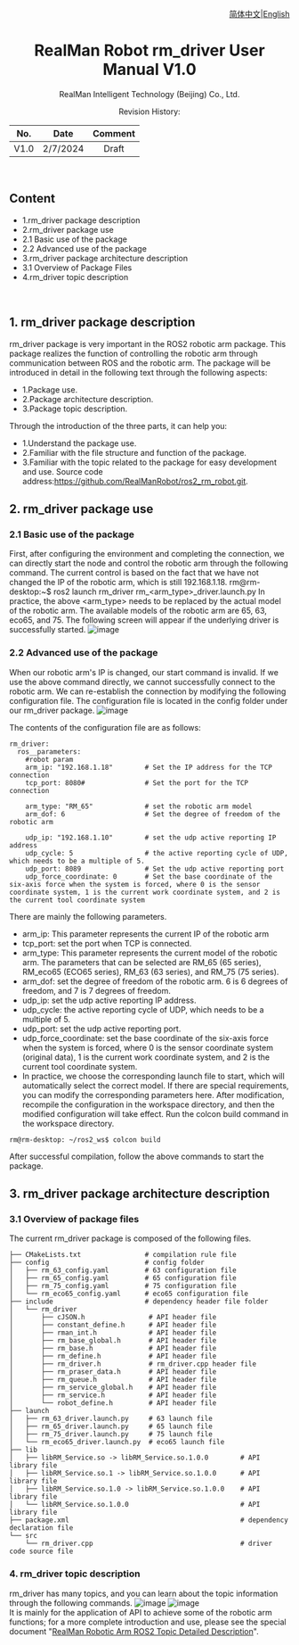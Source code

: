 <div align="right">

[简体中文](https://github.com/RealManRobot/ros2_rm_robot/blob/humble1.0.1/rm_driver/README_CN.md)|[English](https://github.com/RealManRobot/ros2_rm_robot/blob/humble1.0.1/rm_driver/README.md)
 
</div>

<div align="center">

# RealMan Robot rm_driver User Manual V1.0

RealMan Intelligent Technology (Beijing) Co., Ltd. 

Revision History:

|No.	  | Date   |	Comment |
| :---: | :----: | :---:   |
|V1.0	  | 2/7/2024 | Draft |

</div>

 

## Content
* 1.rm_driver package description
* 2.rm_driver package use
* 2.1 Basic use of the package
* 2.2 Advanced use of the package
* 3.rm_driver package architecture description
* 3.1 Overview of Package Files
* 4.rm_driver topic description



 
## 1. rm_driver package description
rm_driver package is very important in the ROS2 robotic arm package. This package realizes the function of controlling the robotic arm through communication between ROS and the robotic arm. The package will be introduced in detail in the following text through the following aspects:
* 1.Package use.
* 2.Package architecture description.
* 3.Package topic description.

Through the introduction of the three parts, it can help you:
* 1.Understand the package use.
* 2.Familiar with the file structure and function of the package.
* 3.Familiar with the topic related to the package for easy development and use.
Source code address:https://github.com/RealManRobot/ros2_rm_robot.git.
## 2. rm_driver package use
### 2.1 Basic use of the package
First, after configuring the environment and completing the connection, we can directly start the node and control the robotic arm through the following command.
The current control is based on the fact that we have not changed the IP of the robotic arm, which is still 192.168.1.18.
rm@rm-desktop:~$ ros2 launch rm_driver rm_<arm_type>_driver.launch.py
In practice, the above <arm_type> needs to be replaced by the actual model of the robotic arm. The available models of the robotic arm are 65, 63, eco65, and 75.
The following screen will appear if the underlying driver is successfully started.
![image](doc/rm_driver1.png)  
### 2.2 Advanced use of the package
When our robotic arm's IP is changed, our start command is invalid. If we use the above command directly, we cannot successfully connect to the robotic arm. We can re-establish the connection by modifying the following configuration file.
The configuration file is located in the config folder under our rm_driver package.
![image](doc/rm_driver4.png)  

The contents of the configuration file are as follows:

```
rm_driver: 
  ros__parameters:
    #robot param
    arm_ip: "192.168.1.18"        # Set the IP address for the TCP connection
    tcp_port: 8080#               # Set the port for the TCP connection
    
    arm_type: "RM_65"             # set the robotic arm model       
    arm_dof: 6                    # Set the degree of freedom of the robotic arm

    udp_ip: "192.168.1.10"        # set the udp active reporting IP address
    udp_cycle: 5                  # the active reporting cycle of UDP, which needs to be a multiple of 5.  
    udp_port: 8089                # Set the udp active reporting port   
    udp_force_coordinate: 0       # Set the base coordinate of the six-axis force when the system is forced, where 0 is the sensor coordinate system, 1 is the current work coordinate system, and 2 is the current tool coordinate system
```

There are mainly the following parameters.
* arm_ip: This parameter represents the current IP of the robotic arm
* tcp_port: set the port when TCP is connected.
* arm_type: This parameter represents the current model of the robotic arm. The parameters that can be selected are RM_65 (65 series), RM_eco65 (ECO65 series), RM_63 (63 series), and RM_75 (75 series).
* arm_dof: set the degree of freedom of the robotic arm. 6 is 6 degrees of freedom, and 7 is 7 degrees of freedom.
* udp_ip: set the udp active reporting IP address.
* udp_cycle: the active reporting cycle of UDP, which needs to be a multiple of 5.
* udp_port: set the udp active reporting port.
* udp_force_coordinate: set the base coordinate of the six-axis force when the system is forced, where 0 is the sensor coordinate system (original data), 1 is the current work coordinate system, and 2 is the current tool coordinate system.
* In practice, we choose the corresponding launch file to start, which will automatically select the correct model. If there are special requirements, you can modify the corresponding parameters here. After modification, recompile the configuration in the workspace directory, and then the modified configuration will take effect.
Run the colcon build command in the workspace directory.

```
rm@rm-desktop: ~/ros2_ws$ colcon build
```

After successful compilation, follow the above commands to start the package.
## 3. rm_driver package architecture description
### 3.1 Overview of package files
The current rm_driver package is composed of the following files.

```
├── CMakeLists.txt                # compilation rule file
├── config                        # config folder
│   ├── rm_63_config.yaml         # 63 configuration file
│   ├── rm_65_config.yaml         # 65 configuration file
│   ├── rm_75_config.yaml         # 75 configuration file
│   └── rm_eco65_config.yaml      # eco65 configuration file
├── include                       # dependency header file folder
│   └── rm_driver
│       ├── cJSON.h                # API header file
│       ├── constant_define.h      # API header file
│       ├── rman_int.h             # API header file
│       ├── rm_base_global.h       # API header file
│       ├── rm_base.h              # API header file
│       ├── rm_define.h            # API header file
│       ├── rm_driver.h            # rm_driver.cpp header file
│       ├── rm_praser_data.h       # API header file
│       ├── rm_queue.h             # API header file
│       ├── rm_service_global.h    # API header file
│       ├── rm_service.h           # API header file
│       └── robot_define.h         # API header file
├── launch
│   ├── rm_63_driver.launch.py     # 63 launch file
│   ├── rm_65_driver.launch.py     # 65 launch file
│   ├── rm_75_driver.launch.py     # 75 launch file
│   └── rm_eco65_driver.launch.py  # eco65 launch file
├── lib
│   ├── libRM_Service.so -> libRM_Service.so.1.0.0        # API library file
│   ├── libRM_Service.so.1 -> libRM_Service.so.1.0.0      # API library file
│   ├── libRM_Service.so.1.0 -> libRM_Service.so.1.0.0    # API library file
│   └── libRM_Service.so.1.0.0                            # API library file
├── package.xml                                           # dependency declaration file
└── src
    └── rm_driver.cpp                                     # driver code source file
```

### 4. rm_driver topic description
rm_driver has many topics, and you can learn about the topic information through the following commands.
![image](doc/rm_driver2.png)
![image](doc/rm_driver3.png)  
It is mainly for the application of API to achieve some of the robotic arm functions; for a more complete introduction and use, please see the special document "[RealMan Robotic Arm ROS2 Topic Detailed Description](https://github.com/RealManRobot/ros2_rm_robot/blob/humble1.0.1/rm_driver/doc/RealMan%20Robotic%20Arm%20rm_driver%20Topic%20Detailed%20Description%20(ROS2).md)".
